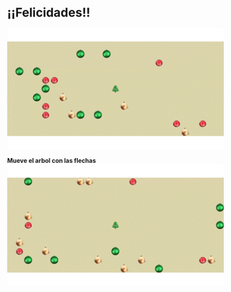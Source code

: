 # ¡¡Felicidades!!

![Arbol de navidad](arbolQuieto.gif)

**Mueve el arbol con las flechas**
![Animacion arbol escapando](arbol.gif)
